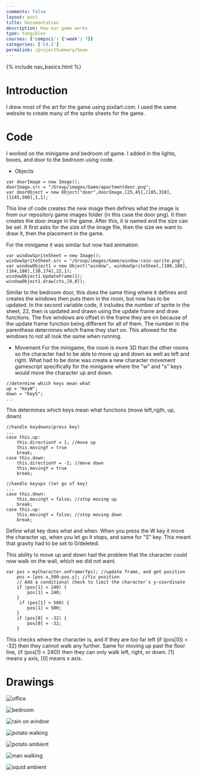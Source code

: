 ```yaml
---
comments: False
layout: post
title: Documentation
description: How our game works
type: tangibles
courses: {'compsci': {'week': 7}}
categories: ['C4.1']
permalink: /projectSummary/Sean
---
```

{% include nav_basics.html %}

# Introduction
I drew most of the art for the game using pixilart.com. I used the same website to create many of the sprite sheets for the game. 

# Code
I worked on the minigame and bedroom of game. I added in the lights, boxes, and door to the bedroom using code.

- Objects 
```
var doorImage = new Image(); 
doorImage.src = "/Group/images/Game/apartmentdoor.png";
var doorObject = new Object("door",doorImage,[25,45],[185,310],[1145,500],1,1);
```
This line of code creates the new image then defines what the image is from our repository game images folder (in this case the door png). It then creates the door image in the game. 
After this, it is named and the size can be set. It first asks for the size of the image file, then the size we want to draw it, then the placement in the game. 

For the minigame it was similar but now had animation. 
```
var windowSpriteSheet = new Image();
windowSpriteSheet.src = "/Group/images/Game/window-rain-sprite.png";
var windowObject1 = new Object("window", windowSpriteSheet,[100,100],[164,180],[30,174],22,1);
windowObject1.UpdateFrame(1);
windowObject1.draw(ctx,[0,0]);
```
Similar to the bedroom door, this does the same thing where it defines and creates the windows then puts them in the room, but now has to be updated. In the second variable code, it insludes the number of sprite in the sheet, 22, then is updated and drawn using the update frame and draw functions. 
The five windows are offset in the frame they are on because of the update frame function being different for all of them. The number in the parenthese determines which frame they start on. This allowed for the windows to not all look the same when running. 

- Movement 
For the minigame, the room is more 3D than the other rooms so the character had to be able to move up and down as well as left and right. What had to be done was create a new character movement gamescript specifically for the minigame where the "w" and "s" keys would move the character up and down. 
```
//determine which keys mean what
up = "KeyW"; 
down = "KeyS";
...
```
This determines which keys mean what functions (move left,rigth, up, down)
```
//handle keydowns(press key)
...
case this.up:
    this.directionY = 1; //move up
    this.movingY = true 
    break;
case this.down:
    this.directionY = -1; //move down
    this.movingY = true
    break;

//handle keyups (let go of key)
...
case this.down:
    this.movingY = false; //stop moving up
    break;
case this.up:
    this.movingY = false; //stop moving down
    break;
```
Define what key does what and when. When you press the W key it move the character up, when you let go it stops, and same for "S" key. 
This meant that gravity had to be set to 0/deleted.

This ability to move up and down had the problem that the character could now walk on the wall, which we did not want. 
```
var pos = myCharacter.onFrame(fps); //update frame, and get position
    pos = [pos.x,500-pos.y]; //fix position
    // Add a conditional check to limit the character's y-coordinate
    if (pos[1] < 240) {
        pos[1] = 240;
    }
     if (pos[1] > 500) {
        pos[1] = 500;
    }
    if (pos[0] < -32) {
        pos[0] = -32;
    }
```
This checks where the character is, and if they are too far left (if (pos[0]) < -32) then they cannot walk any further. Same for moving up past the floor line, (if (pos[1] < 240)) then they can only walk left, right, or down. [1] means y axis, [0] means x axis.  

# Drawings
![office](/Group/images/Game/officeroom4.png)

![bedroom](/Group/images/Game/room1update.png)

![rain on window](/Group/images/Game/window-rain-sprite.png)

![potato walking](/Group/images/Game/potatowalking-sprite.png)

![potato ambient](/Group/images/Game/potatoambient-sprite.png)

![man walking](/Group/images/Game/walking-sprite.png)

![squid ambient](/Group/images/Game/squidambient-sprite.png)